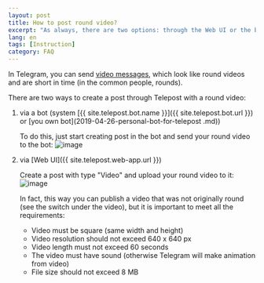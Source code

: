 ```yaml
---
layout: post
title: How to post round video?
excerpt: "As always, there are two options: through the Web UI or the bot"
lang: en
tags: [Instruction]
category: FAQ
---
```


In Telegram, you can send [video messages](https://telegram.org/blog/video-messages-and-telescope), which look like round videos and are short in time (in the common people, rounds).

There are two ways to create a post through Telepost with a round video:

1. via a bot (system [{{ site.telepost.bot.name }}]({{ site.telepost.bot.url }}) or [you own bot](2019-04-26-personal-bot-for-telepost .md))

    To do this, just start creating post in the bot and send your round video to the bot:
    ![image](https://github.com/Telepost-me/support/assets/24430718/c6887d78-7531-4b1d-91dd-3a9afb8b2347)

2. via [Web UI]({{ site.telepost.web-app.url }})

    Create a post with type "Video" and upload your round video to it:
    ![image](https://github.com/Telepost-me/support/assets/24430718/53b6bcc7-400e-4649-96dd-9e7a9c3a0794)

    In fact, this way you can publish a video that was not originally round (see the switch under the video), but it is important to meet all the requirements:
    * Video must be square (same width and height)
    * Video resolution should not exceed 640 x 640 px
    * Video length must not exceed 60 seconds
    * The video must have sound (otherwise Telegram will make animation from video)
    * File size should not exceed 8 MB
